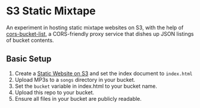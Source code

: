 # S3 Static Mixtape

An experiment in hosting static mixtape websites on S3, with the help of
[cors-bucket-list](https://github.com/zeke/cors-bucket-list), a CORS-friendly
proxy service that dishes up JSON listings of bucket contents.

## Basic Setup

1. Create a [Static Website on S3](http://docs.aws.amazon.com/AmazonS3/latest/dev/WebsiteHosting.html) and set the index document to `index.html`
1. Upload MP3s to a `songs` directory in your bucket.
1. Set the `bucket` variable in index.html to your bucket name.
1. Upload this repo to your bucket.
1. Ensure all files in your bucket are publicly readable.

